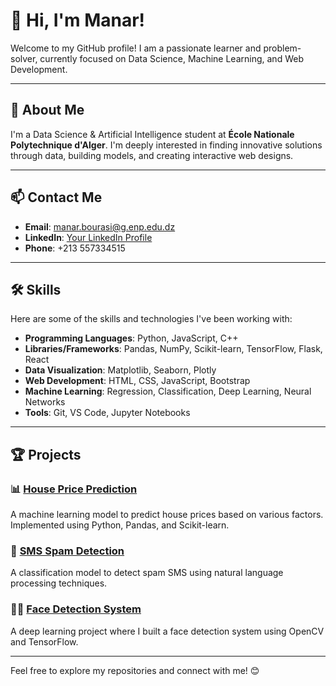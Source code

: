 # 👋 Hi, I'm Manar!

Welcome to my GitHub profile! I am a passionate learner and problem-solver, currently focused on Data Science, Machine Learning, and Web Development.

---

## 📇 About Me
I'm a Data Science & Artificial Intelligence student at **École Nationale Polytechnique d'Alger**. I'm deeply interested in finding innovative solutions through data, building models, and creating interactive web designs.

---

## 📫 Contact Me
- **Email**: [manar.bourasi@g.enp.edu.dz](mailto:manar.bourasi@g.enp.edu.dz)
- **LinkedIn**: [Your LinkedIn Profile](https://www.linkedin.com/in/your-profile)
- **Phone**: +213 557334515

---

## 🛠️ Skills
Here are some of the skills and technologies I've been working with:
- **Programming Languages**: Python, JavaScript, C++
- **Libraries/Frameworks**: Pandas, NumPy, Scikit-learn, TensorFlow, Flask, React
- **Data Visualization**: Matplotlib, Seaborn, Plotly
- **Web Development**: HTML, CSS, JavaScript, Bootstrap
- **Machine Learning**: Regression, Classification, Deep Learning, Neural Networks
- **Tools**: Git, VS Code, Jupyter Notebooks

---

## 🏆 Projects

### 📊 [House Price Prediction](https://github.com/your-repo-link)
A machine learning model to predict house prices based on various factors. Implemented using Python, Pandas, and Scikit-learn.

### 🤖 [SMS Spam Detection](https://github.com/your-repo-link)
A classification model to detect spam SMS using natural language processing techniques.

### 👩‍💻 [Face Detection System](https://github.com/your-repo-link)
A deep learning project where I built a face detection system using OpenCV and TensorFlow.

---

Feel free to explore my repositories and connect with me! 😊
